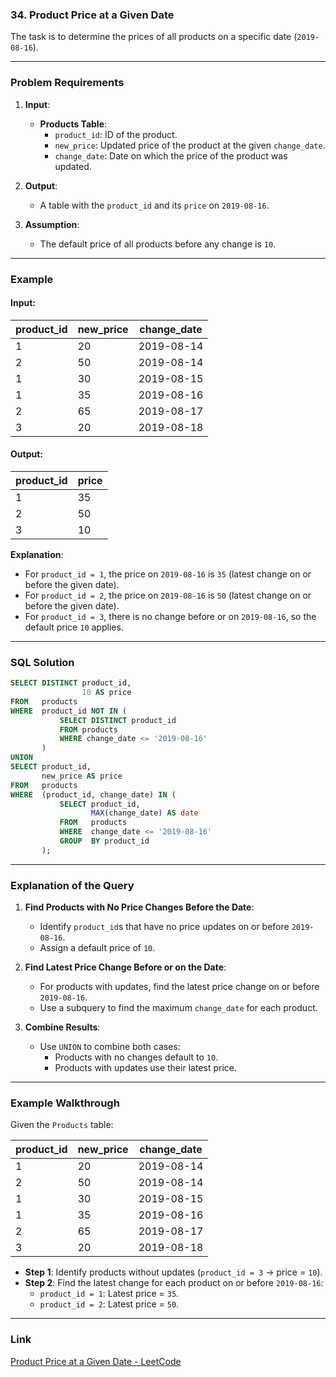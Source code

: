 ### 34. Product Price at a Given Date

The task is to determine the prices of all products on a specific date (`2019-08-16`). 

---

### Problem Requirements

1. **Input**:
   - **Products Table**:
     - `product_id`: ID of the product.
     - `new_price`: Updated price of the product at the given `change_date`.
     - `change_date`: Date on which the price of the product was updated.

2. **Output**:
   - A table with the `product_id` and its `price` on `2019-08-16`.

3. **Assumption**:
   - The default price of all products before any change is `10`.

---

### Example

#### Input:

| product_id | new_price | change_date |
|------------|-----------|-------------|
| 1          | 20        | 2019-08-14  |
| 2          | 50        | 2019-08-14  |
| 1          | 30        | 2019-08-15  |
| 1          | 35        | 2019-08-16  |
| 2          | 65        | 2019-08-17  |
| 3          | 20        | 2019-08-18  |

#### Output:

| product_id | price |
|------------|-------|
| 1          | 35    |
| 2          | 50    |
| 3          | 10    |

**Explanation**:
- For `product_id = 1`, the price on `2019-08-16` is `35` (latest change on or before the given date).
- For `product_id = 2`, the price on `2019-08-16` is `50` (latest change on or before the given date).
- For `product_id = 3`, there is no change before or on `2019-08-16`, so the default price `10` applies.

---

### SQL Solution

```sql
SELECT DISTINCT product_id,
                10 AS price
FROM   products
WHERE  product_id NOT IN (
           SELECT DISTINCT product_id
           FROM products
           WHERE change_date <= '2019-08-16'
       )
UNION
SELECT product_id,
       new_price AS price
FROM   products
WHERE  (product_id, change_date) IN (
           SELECT product_id,
                  MAX(change_date) AS date
           FROM   products
           WHERE  change_date <= '2019-08-16'
           GROUP  BY product_id
       );
```

---

### Explanation of the Query

1. **Find Products with No Price Changes Before the Date**:
   - Identify `product_id`s that have no price updates on or before `2019-08-16`.
   - Assign a default price of `10`.

2. **Find Latest Price Change Before or on the Date**:
   - For products with updates, find the latest price change on or before `2019-08-16`.
   - Use a subquery to find the maximum `change_date` for each product.

3. **Combine Results**:
   - Use `UNION` to combine both cases:
     - Products with no changes default to `10`.
     - Products with updates use their latest price.

---

### Example Walkthrough

Given the `Products` table:

| product_id | new_price | change_date |
|------------|-----------|-------------|
| 1          | 20        | 2019-08-14  |
| 2          | 50        | 2019-08-14  |
| 1          | 30        | 2019-08-15  |
| 1          | 35        | 2019-08-16  |
| 2          | 65        | 2019-08-17  |
| 3          | 20        | 2019-08-18  |

- **Step 1**: Identify products without updates (`product_id = 3` → price = `10`).
- **Step 2**: Find the latest change for each product on or before `2019-08-16`:
  - `product_id = 1`: Latest price = `35`.
  - `product_id = 2`: Latest price = `50`.

---

### Link

[Product Price at a Given Date - LeetCode](https://leetcode.com/problems/product-price-at-a-given-date/?envType=study-plan-v2&envId=top-sql-50)
